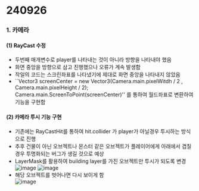 # 240926
### 1. 카메라
#### (1) RayCast 수정
- 두번째 매개변수로 player를 나타내는 것이 아니라 방향을 나타내야 했음
- 화면 중앙을 방향으로 삼고 진행했으나 오류가 계속 발생함
- 작일의 코드는 스크린좌표를 나타냈기에 제대로 화면 중앙을 나타내지 않았음
- ``Vector3 screenCenter = new Vector3(Camera.main.pixelWitdh / 2 , Camera.main.pixelHeight / 2);
Camera.main.ScreenToPoint(screenCenter)'' 를 통하여 월드좌표로 변환하여 기능을 구현함

#### (2) 카메라 투시 기능 구현
- 기존에는 RayCastHit를 통하여 hit.collider 가 player가 아닐경우 투시하는 방식으로 진행
- 추후 건물이 아닌 오브젝트나 몬스터 같은 오브젝트가 플레이어에게 아래에서 겹칠경우 투명화되는 버그가 생길 것으로 예상
- LayerMask를 활용하여 building layer를 가진 오브젝트만 투시가 되도록 변경 <br>
![image](https://github.com/user-attachments/assets/31af77a5-560a-4bd7-887e-bf60ece29b53)
![image](https://github.com/user-attachments/assets/794b7aa0-25a4-4b9b-af25-52d26df779b0)
- 해당 오브젝트를 벗어나면 다시 보이게 함<br>
![image](https://github.com/user-attachments/assets/eef0ae3c-4df0-43c5-9f28-16d6c7a2c1a7)
